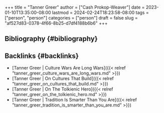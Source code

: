 +++
title = "Tanner Greer"
author = ["Cash Prokop-Weaver"]
date = 2023-01-10T13:35:00-08:00
lastmod = 2024-02-24T18:23:58-08:00
tags = ["person", "person"]
categories = ["person"]
draft = false
slug = "af527d83-0378-4f66-8b25-d7df4188b6b6"
+++

## Bibliography {#bibliography}

<style>.csl-entry{text-indent: -1.5em; margin-left: 1.5em;}</style><div class="csl-bib-body">
</div>


## Backlinks {#backlinks}

-   [Tanner Greer | Culture Wars Are Long Wars]({{< relref "tanner_greer_culture_wars_are_long_wars.md" >}})
-   [Tanner Greer | On Cultures That Build]({{< relref "tanner_greer_on_cultures_that_build.md" >}})
-   [Tanner Greer | On The Tolkienic Hero]({{< relref "tanner_greer_on_the_tolkienic_hero.md" >}})
-   [Tanner Greer | Tradition Is Smarter Than You Are]({{< relref "tanner_greer_tradition_is_smarter_than_you_are.md" >}})
